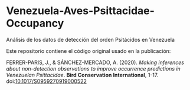 # Venezuela-Aves-Psittacidae-Occupancy
Análisis de los datos de detección del orden Psitácidos en Venezuela

Este repositorio contiene el código original usado en la publicación:

FERRER-PARIS, J., & SÁNCHEZ-MERCADO, A. (2020). *Making inferences about non-detection observations to improve occurrence predictions in Venezuelan Psittacidae*. **Bird Conservation International**, 1-17. doi:[10.1017/S0959270919000522](https://doi.org/10.1017/S0959270919000522)

